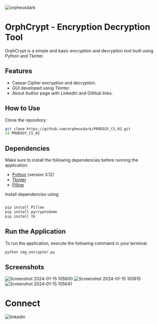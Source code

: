 
![orpheusdark](https://github.com/orpheusdark/PRODIGY_CS_02/assets/117748842/496a05ba-d14d-44bf-bb21-329ce04a7764)

# OrphCrypt - Encryption Decryption Tool

OrphCrypt is a simple and basic encryption and decryption tool built using Python and Tkinter.

## Features

- Caesar Cipher encryption and decryption.
- GUI developed using Tkinter.
- About Author page with LinkedIn and GitHub links.


## How to Use

Clone the repository:

  ```bash
  git clone https://github.com/orpheusdark/PRODIGY_CS_02.git
  cd PRODIGY_CS_02
  ```  

## Dependencies

Make sure to install the following dependencies before running the application:

- [Python](https://www.python.org/) (version 3.12)
- [Tkinter](https://docs.python.org/3/library/tkinter.html)
- [Pillow](https://pillow.readthedocs.io/en/stable/)

Install dependencies using:

```bash

pip install Pillow
pip install pycryptodome
pip install tk

```



## Run the Application

To run the application, execute the following command in your terminal:

  ```bash
  python img_encrypter.py
  ```
## Screenshots
![Screenshot 2024-01-15 105600](https://github.com/orpheusdark/PRODIGY_CS_02/assets/117748842/18d5204a-408d-48c5-9931-673253363132)
![Screenshot 2024-01-15 105615](https://github.com/orpheusdark/PRODIGY_CS_02/assets/117748842/34daea7f-2149-4d32-9a52-616aafe575c6)
![Screenshot 2024-01-15 105641](https://github.com/orpheusdark/PRODIGY_CS_02/assets/117748842/fa4fa06e-9974-455f-b1b0-67fe4a75e869)



# Connect
![linkedin](https://github.com/orpheusdark/PRODIGY_CS_02/assets/117748842/f6404b71-1649-4240-a9c1-c26747ec89b5)



